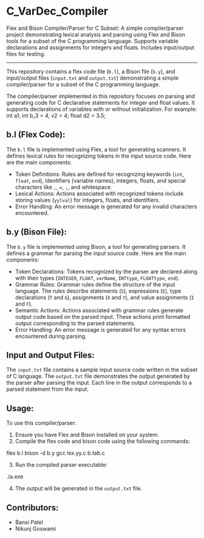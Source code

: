 # C_VarDec_Compiler
Flex and Bison Compiler/Parser for C Subset: A simple compiler/parser project demonstrating lexical analysis and parsing using Flex and Bison tools for a subset of the C programming language. Supports variable declarations and assignments for integers and floats. Includes input/output files for testing. 

-------------------
This repository contains a flex code file (`b.l`), a Bison file (`b.y`), and input/output files (`input.txt` and `output.txt`) demonstrating a simple compiler/parser for a subset of the C programming language.

The compiler/parser implemented in this repository focuses on parsing and generating code for C declarative statements for integer and float values. It supports declarations of variables with or without initialization.
For example:
int a1;
int b_3 = 4, v2 = 4;
float d2 = 3.5;


b.l (Flex Code):
-----------------
The `b.l` file is implemented using Flex, a tool for generating scanners. It defines lexical rules for recognizing tokens in the input source code. Here are the main components:
- Token Definitions: Rules are defined for recognizing keywords (`int`, `float`, `end`), identifiers (variable names), integers, floats, and special characters like `,`, `=`, `;`, and whitespace.
- Lexical Actions: Actions associated with recognized tokens include storing values (`yylval`) for integers, floats, and identifiers.
- Error Handling: An error message is generated for any invalid characters encountered.


b.y (Bison File):
-------------------
The `b.y` file is implemented using Bison, a tool for generating parsers. It defines a grammar for parsing the input source code. Here are the main components:
- Token Declarations: Tokens recognized by the parser are declared along with their types (`INTEGER`, `FLOAT`, `varName`, `INTtype`, `FLOATtype`, `end`).
- Grammar Rules: Grammar rules define the structure of the input language. The rules describe statements (`S`), expressions (`E`), type declarations (`T` and `G`), assignments (`X` and `Y`), and value assignments (`I` and `F`).
- Semantic Actions: Actions associated with grammar rules generate output code based on the parsed input. These actions print formatted output corresponding to the parsed statements.
- Error Handling: An error message is generated for any syntax errors encountered during parsing.


Input and Output Files:
-------------------------
The `input.txt` file contains a sample input source code written in the subset of C language. The `output.txt` file demonstrates the output generated by the parser after parsing the input. Each line in the output corresponds to a parsed statement from the input.


Usage:
--------
To use this compiler/parser:
1. Ensure you have Flex and Bison installed on your system.
2. Compile the flex code and bison code using the following commands:

flex b.l
bison -d b.y
gcc lex.yy.c b.tab.c

3. Run the compiled parser executable:

./a.exe

4. The output will be generated in the `output.txt` file.


Contributors:
---------------
- Bansi Patel
- Nikunj Goswami
